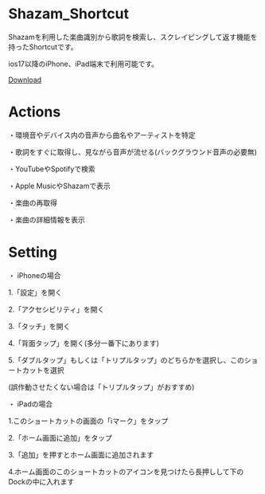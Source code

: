 # Shazam_Shortcut
Shazamを利用した楽曲識別から歌詞を検索し、スクレイピングして返す機能を持ったShortcutです。

ios17以降のiPhone、iPad端末で利用可能です。

[Download](https://google.com)

# Actions
・環境音やデバイス内の音声から曲名やアーティストを特定

・歌詞をすぐに取得し、見ながら音声が流せる(バックグラウンド音声の必要無)

・YouTubeやSpotifyで検索

・Apple MusicやShazamで表示

・楽曲の再取得

・楽曲の詳細情報を表示

# Setting
・ iPhoneの場合

1.「設定」を開く

2.「アクセシビリティ」を開く

3.「タッチ」を開く

4.「背面タップ」を開く(多分一番下にあります)

5.「ダブルタップ」もしくは「トリプルタップ」のどちらかを選択し、このショートカットを選択

(誤作動させたくない場合は「トリプルタップ」がおすすめ)


・ iPadの場合

1.このショートカットの画面の「ℹ️マーク」をタップ

2.「ホーム画面に追加」をタップ

3.「追加」を押すとホーム画面に追加されます

4.ホーム画面のこのショートカットのアイコンを見つけたら長押しして下のDockの中に入れます
